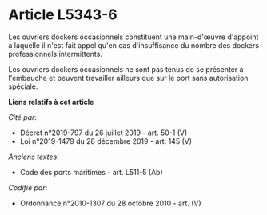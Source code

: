 # Article L5343-6

Les ouvriers dockers occasionnels constituent une main-d'œuvre d'appoint à laquelle il n'est fait appel qu'en cas
d'insuffisance du nombre des dockers professionnels intermittents.

Les ouvriers dockers occasionnels ne sont pas tenus de se présenter à l'embauche et peuvent travailler ailleurs que sur le
port sans autorisation spéciale.

**Liens relatifs à cet article**

_Cité par_:

  - Décret n°2019-797 du 26 juillet 2019 - art. 50-1 (V)
  - Loi n°2019-1479 du 28 décembre 2019 - art. 145 (V)

_Anciens textes_:

  - Code des ports maritimes - art. L511-5 (Ab)

_Codifié par_:

  - Ordonnance n°2010-1307 du 28 octobre 2010 - art. (V)
